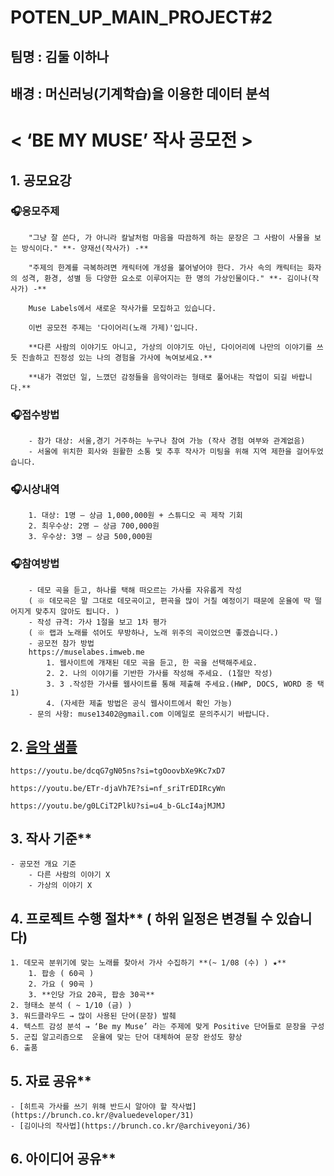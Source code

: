 # POTEN_UP_MAIN_PROJECT#2
## 팀명 : 김둘 이하나
## 배경 : 머신러닝(기계학습)을 이용한 데이터 분석




# < ‘BE MY MUSE’ 작사 공모전 >
## 1. 공모요강
    
### 🎧응모주제
        
        "그냥 잘 쓴다, 가 아니라 칼날처럼 마음을 따끔하게 하는 문장은 그 사람이 사물을 보는 방식이다." **- 양재선(작사가) -**
        
        "주제의 한계를 극복하려면 캐릭터에 개성을 불어넣어야 한다. 가사 속의 캐릭터는 화자의 성격, 환경, 성별 등 다양한 요소로 이루어지는 한 명의 가상인물이다." **- 김이나(작사가) -**
        
        Muse Labels에서 새로운 작사가를 모집하고 있습니다.
        
        이번 공모전 주제는 '다이어리(노래 가제)'입니다.
        
        **다른 사람의 이야기도 아니고, 가상의 이야기도 아닌, 다이어리에 나만의 이야기를 쓰듯 진솔하고 진정성 있는 나의 경험을 가사에 녹여보세요.**
        
        **내가 겪었던 일, 느꼈던 감정들을 음악이라는 형태로 풀어내는 작업이 되길 바랍니다.**

### 🎧접수방법
        - 참가 대상: 서울,경기 거주하는 누구나 참여 가능 (작사 경험 여부와 관계없음)
        - 서울에 위치한 회사와 원활한 소통 및 추후 작사가 미팅을 위해 지역 제한을 걸어두었습니다.
    
### 🎧시상내역
        1. 대상: 1명 – 상금 1,000,000원 + 스튜디오 곡 제작 기회
        2. 최우수상: 2명 – 상금 700,000원
        3. 우수상: 3명 – 상금 500,000원
    
### 🎧참여방법
        - 데모 곡을 듣고, 하나를 택해 떠오르는 가사를 자유롭게 작성
        ( ※ 데모곡은 말 그대로 데모곡이고, 편곡을 많이 거칠 예정이기 때문에 운율에 딱 떨어지게 맞추지 않아도 됩니다. )
        - 작성 규격: 가사 1절을 보고 1차 평가
        ( ※ 랩과 노래를 섞어도 무방하나, 노래 위주의 곡이었으면 좋겠습니다.)
        - 공모전 참가 방법
        https://muselabes.imweb.me
            1. 웹사이트에 개재된 데모 곡을 듣고, 한 곡을 선택해주세요.
            2. 2. 나의 이야기를 기반한 가사를 작성해 주세요. (1절만 작성)
            3. 3 .작성한 가사를 웹사이트를 통해 제출해 주세요.(HWP, DOCS, WORD 중 택 1)
            4. (자세한 제출 방법은 공식 웹사이트에서 확인 가능)
        - 문의 사항: muse13402@gmail.com 이메일로 문의주시기 바랍니다.

    
## 2. [음악 샘플](https://muselabes.imweb.me/contact)
    
    https://youtu.be/dcqG7gN05ns?si=tgOoovbXe9Kc7xD7
    
    https://youtu.be/ETr-djaVh7E?si=nf_sriTrEDIRcyWn
    
    https://youtu.be/g0LCiT2PlkU?si=u4_b-GLcI4ajMJMJ
    
## 3. 작사 기준**
    - 공모전 개요 기준
        - 다른 사람의 이야기 X
        - 가상의 이야기 X
        
## 4. 프로젝트 수행 절차** ( 하위 일정은 변경될 수 있습니다)
    1. 데모곡 분위기에 맞는 노래를 찾아서 가사 수집하기 **(~ 1/08 (수) ) ★**
        1. 팝송 ( 60곡 )
        2. 가요 ( 90곡 )
        3. **인당 가요 20곡, 팝송 30곡**
    2. 형태소 분석 ( ~ 1/10 (금) )
    3. 워드클라우드 → 많이 사용된 단어(문장) 발췌
    4. 텍스트 감성 분석 → ‘Be my Muse’ 라는 주제에 맞게 Positive 단어들로 문장을 구성
    5. 군집 알고리즘으로  운율에 맞는 단어 대체하여 문장 완성도 향상
    6. 출품
    
## 5. 자료 공유**
    - [히트곡 가사를 쓰기 위해 반드시 알아야 할 작사법](https://brunch.co.kr/@valuedeveloper/31)
    - [김이나의 작사법](https://brunch.co.kr/@archiveyoni/36)
    
## 6. 아이디어 공유**
